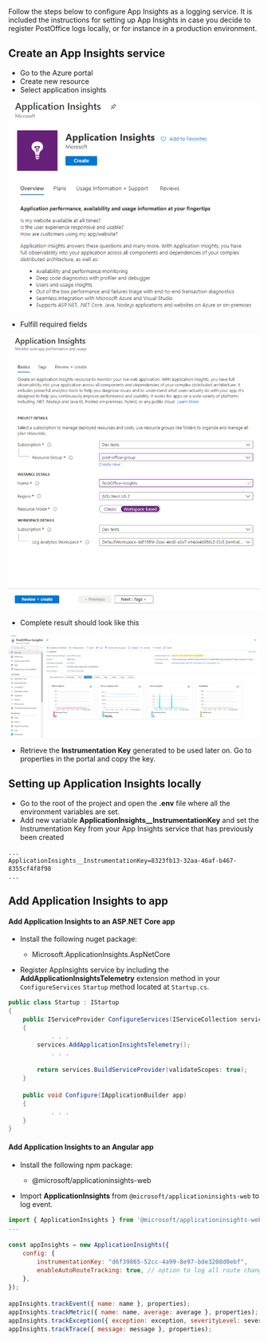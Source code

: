 Follow the steps below to configure App Insights as a logging service. It is included the instructions for setting up App Insights in case you decide to register PostOffice logs locally, or for instance in a production environment.

## Create an App Insights service

* Go to the Azure portal 
* Create new resource
* Select application insights

<p align="center">
    <img alt="Create application insights" src="https://raw.githubusercontent.com/iamprovidence/PostOffice/develop/docs/images/application-insights-resource.png" />
</p>

* Fulfill required fields

<p align="center">
    <img alt="Application insights" src="https://raw.githubusercontent.com/iamprovidence/PostOffice/develop/docs/images/create-application-insights.png" />
</p>

* Complete result should look like this

<p align="center">
    <img alt="Created application insights" src="https://github.com/iamprovidence/PostOffice/blob/develop/docs/images/created-application-insights.png" />
</p>

* Retrieve the **Instrumentation Key** generated to be used later on. Go to properties in the portal and copy the key.

## Setting up Application Insights locally

* Go to the root of the project and open the **.env** file where all the environment variables are set.
* Add new variable **ApplicationInsights__InstrumentationKey** and set the Instrumentation Key from your App Insights service that has previously been created

```
...
ApplicationInsights__InstrumentationKey=8323fb13-32aa-46af-b467-8355cf4f8f98
...
```

## Add Application Insights to app

#### Add Application Insights to an ASP.NET Core app

* Install the following nuget package:
  * Microsoft.ApplicationInsights.AspNetCore

* Register AppInsights service by including the **AddApplicationInsightsTelemetry** extension method in your ```ConfigureServices``` ```Startup``` method located at ```Startup.cs```.

```csharp
public class Startup : IStartup
{
	public IServiceProvider ConfigureServices(IServiceCollection services)
	{
			. . .
		services.AddApplicationInsightsTelemetry();
			. . .

		return services.BuildServiceProvider(validateScopes: true);
	}

	public void Configure(IApplicationBuilder app)
	{
			. . .
	}
}
```

#### Add Application Insights to an Angular app

* Install the following npm package:
  * @microsoft/applicationinsights-web

* Import **ApplicationInsights** from ``@microsoft/applicationinsights-web`` to log event.

```javascript
import { ApplicationInsights } from '@microsoft/applicationinsights-web';
...

const appInsights = new ApplicationInsights({
	config: {
		instrumentationKey: "d6f39865-52cc-4a99-8e97-bde3208d0ebf",
		enableAutoRouteTracking: true, // option to log all route changes
	},
});

appInsights.trackEvent({ name: name }, properties);
appInsights.trackMetric({ name: name, average: average }, properties);
appInsights.trackException({ exception: exception, severityLevel: severityLevel });
appInsights.trackTrace({ message: message }, properties);
```

